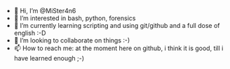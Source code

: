 - 👋 Hi, I’m @MiSter4n6
- 👀 I’m interested in bash, python, forensics
- 🌱 I’m currently learning scripting and using git/github and a full dose of english :-D
- 💞️ I’m looking to collaborate on things :-)
- 📫 How to reach me: at the moment here on github, i think it is good, till i have learned enough ;-)

<!---
MiSter-ros4n6/MiSter-ros4n6 is a ✨ special ✨ repository because its `README.md` (this file) appears on your GitHub profile.
You can click the Preview link to take a look at your changes.
--->
